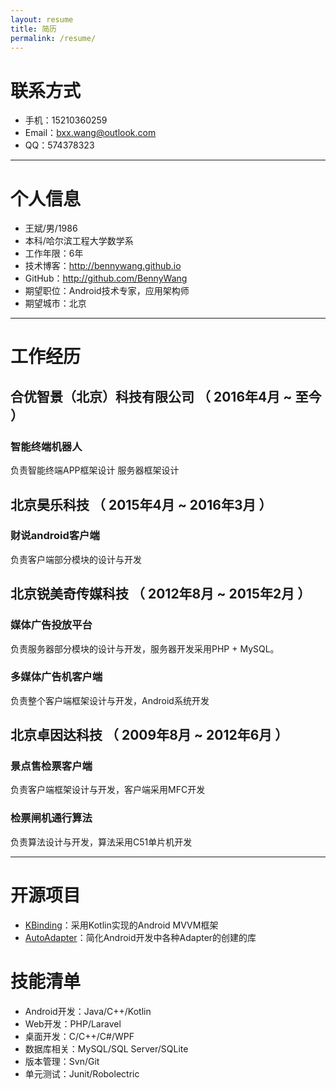 ```yaml
---
layout: resume
title: 简历
permalink: /resume/
---
```



# 联系方式

- 手机：15210360259
- Email：bxx.wang@outlook.com
- QQ：574378323

---

# 个人信息

 - 王斌/男/1986
 - 本科/哈尔滨工程大学数学系
 - 工作年限：6年
 - 技术博客：http://bennywang.github.io
 - GitHub：http://github.com/BennyWang
 - 期望职位：Android技术专家，应用架构师
 - 期望城市：北京


---


# 工作经历

## 合优智景（北京）科技有限公司 （ 2016年4月 ~ 至今 ）

### 智能终端机器人

负责智能终端APP框架设计
服务器框架设计

## 北京昊乐科技 （ 2015年4月 ~ 2016年3月 ）

### 财说android客户端

负责客户端部分模块的设计与开发


## 北京锐美奇传媒科技 （ 2012年8月 ~ 2015年2月 ）

### 媒体广告投放平台

负责服务器部分模块的设计与开发，服务器开发采用PHP + MySQL。

### 多媒体广告机客户端

负责整个客户端框架设计与开发，Android系统开发


## 北京卓因达科技 （ 2009年8月 ~ 2012年6月 ）

### 景点售检票客户端

负责客户端框架设计与开发，客户端采用MFC开发

### 检票闸机通行算法

负责算法设计与开发，算法采用C51单片机开发


---

# 开源项目


 - [KBinding](http://github.com/BennyWang/KBinding)：采用Kotlin实现的Android MVVM框架
 - [AutoAdapter](http://github.com/BennyWang/AutoAdapter)：简化Android开发中各种Adapter的创建的库


# 技能清单


- Android开发：Java/C++/Kotlin
- Web开发：PHP/Laravel
- 桌面开发：C/C++/C#/WPF
- 数据库相关：MySQL/SQL Server/SQLite
- 版本管理：Svn/Git
- 单元测试：Junit/Robolectric
